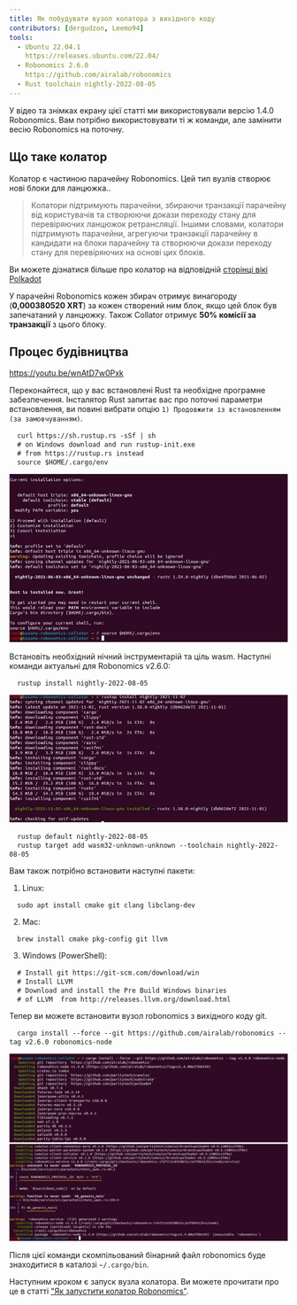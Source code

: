 ```yaml
---
title: Як побудувати вузол колатора з вихідного коду
contributors: [dergudzon, Leemo94]
tools:
  - Ubuntu 22.04.1
    https://releases.ubuntu.com/22.04/
  - Robonomics 2.6.0
    https://github.com/airalab/robonomics
  - Rust toolchain nightly-2022-08-05
---
```


<robo-wiki-note type="note" title="Note">
  У відео та знімках екрану цієї статті ми використовували версію 1.4.0 Robonomics. Вам потрібно використовувати ті ж команди, але замінити весію Robonomics на поточну.
</robo-wiki-note>

## Що таке колатор

Колатор є частиною парачейну Robonomics. Цей тип вузлів створює нові блоки для ланцюжка..

>Колатори підтримують парачейни, збираючи транзакції парачейну від користувачів та створюючи докази переходу стану для перевіряючих ланцюжок ретрансляції. Іншими словами, колатори підтримують парачейни, агрегуючи транзакції парачейну в кандидати на блоки парачейну та створюючи докази переходу стану для перевіряючих на основі цих блоків.

Ви можете дізнатися більше про колатор на відповідній [сторінці вікі Polkadot](https://wiki.polkadot.network/docs/learn-collator)

У парачейні Robonomics кожен збирач отримує винагороду (**0,000380520 XRT**) за кожен створений ним блок, якщо цей блок був запечатаний у ланцюжку.
Також Collator отримує **50% комісії за транзакції** з цього блоку.

## Процес будівництва

https://youtu.be/wnAtD7w0Pxk

Переконайтеся, що у вас встановлені Rust та необхідне програмне забезпечення. Інсталятор Rust запитає вас про поточні параметри встановлення, ви повині вибрати опцію `1) Продовжити із встановленням (за замовчуванням)`.


```
  curl https://sh.rustup.rs -sSf | sh
  # on Windows download and run rustup-init.exe
  # from https://rustup.rs instead
  source $HOME/.cargo/env
```
![Встановити Rust](../images/how-to-build-collator-node/install_rust.jpg)


Встановіть необхідний нічний інструментарій та ціль wasm.
Наступні команди актуальні для Robonomics v2.6.0:

```
  rustup install nightly-2022-08-05
```
![Install nightly](../images/how-to-build-collator-node/install_nightly.jpg)


```
  rustup default nightly-2022-08-05
  rustup target add wasm32-unknown-unknown --toolchain nightly-2022-08-05
```
Вам також потрібно встановити наступні пакети:

  1. Linux:

  ```
    sudo apt install cmake git clang libclang-dev
  ```
  2. Mac:

  ```
    brew install cmake pkg-config git llvm
  ```
  3. Windows (PowerShell):

  ```
    # Install git https://git-scm.com/download/win
    # Install LLVM
    # Download and install the Pre Build Windows binaries
    # of LLVM  from http://releases.llvm.org/download.html
  ```
Тепер ви можете встановити вузол robonomics з вихідного коду git.

```
  cargo install --force --git https://github.com/airalab/robonomics --tag v2.6.0 robonomics-node
```
![Start build Robonomics](../images/how-to-build-collator-node/start_build_robonomics.jpg)
![End build Robonomics](../images/how-to-build-collator-node/end_build_robonomics.jpg)


Після цієї команди скомпільований бінарний файл robonomics буде знаходитися в каталозі `~/.cargo/bin`.

Наступним кроком є запуск вузла колатора. Ви можете прочитати про це в статті ["Як запустити колатор Robonomics"](/docs/how-to-launch-the-robonomics-collator).